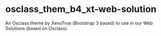 # osclass_them_b4_xt-web-solution

An Osclass theme by XenoTrue (Bootstrap 3 based) to use in our Web Solutions (based on Osclass).